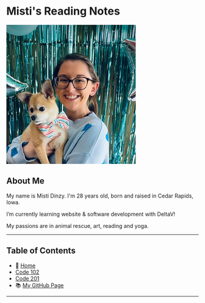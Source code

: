 
# Misti's Reading Notes

![Propic](/images/propic.jpg)

## About Me

My name is Misti Dinzy. I'm 28 years old, born and raised in Cedar Rapids, Iowa.

I’m currently learning website & software development with DeltaV!

My passions are in animal rescue, art, reading and yoga.

_____

## **Table of Contents**

- 🏡 [Home](/README.md)
- [Code 102](102/102home.html)
- [Code 201](201/201home.html)
- 📚 [My GitHub Page](https://github.com/mistidinzy)

_____
